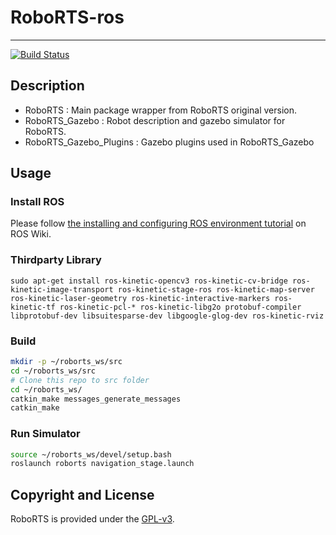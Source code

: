 # RoboRTS-ros
--------
[![Build Status](https://travis-ci.org/RMSC-Team3/RoboRTS-SC.svg?branch=master)](https://travis-ci.org/RMSC-Team3/RoboRTS-SC)
## Description

 - RoboRTS : Main package wrapper from RoboRTS original version.
 - RoboRTS_Gazebo : Robot description and gazebo simulator for RoboRTS.
 - RoboRTS_Gazebo_Plugins : Gazebo plugins used in RoboRTS_Gazebo

## Usage

### Install ROS

Please follow [the installing and configuring ROS environment tutorial](http://wiki.ros.org/ROS/Tutorials/InstallingandConfiguringROSEnvironment) on ROS Wiki.

### Thirdparty Library

```shell
sudo apt-get install ros-kinetic-opencv3 ros-kinetic-cv-bridge ros-kinetic-image-transport ros-kinetic-stage-ros ros-kinetic-map-server ros-kinetic-laser-geometry ros-kinetic-interactive-markers ros-kinetic-tf ros-kinetic-pcl-* ros-kinetic-libg2o protobuf-compiler libprotobuf-dev libsuitesparse-dev libgoogle-glog-dev ros-kinetic-rviz
```
### Build

```bash
mkdir -p ~/roborts_ws/src
cd ~/roborts_ws/src
# Clone this repo to src folder
cd ~/roborts_ws/
catkin_make messages_generate_messages
catkin_make
```

### Run Simulator

```bash
source ~/roborts_ws/devel/setup.bash
roslaunch roborts navigation_stage.launch
```

## Copyright and License

RoboRTS is provided under the [GPL-v3](COPYING).
